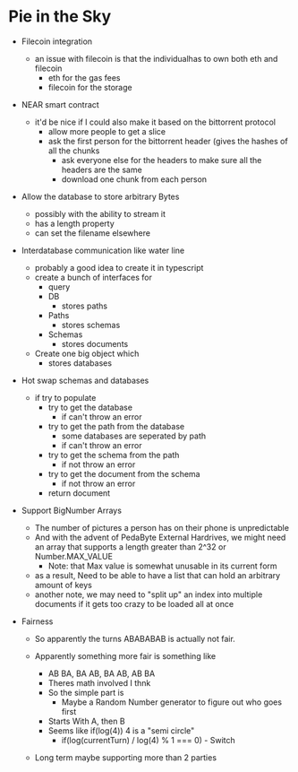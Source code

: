 # Pie in the Sky

- Filecoin integration
  - an issue with filecoin is that the individualhas to own both eth and filecoin
    - eth for the gas fees
    - filecoin for the storage
- NEAR smart contract
  - it'd be nice if I could also make it based on the bittorrent protocol
    - allow more people to get a slice
    - ask the first person for the bittorrent header (gives the hashes of all the chunks
      - ask everyone else for the headers to make sure all the headers are the same
      - download one chunk from each person


- Allow the database to store arbitrary Bytes
  - possibly with the ability to stream it
  - has a length property
  - can set the filename elsewhere

- Interdatabase communication like water line
  - probably a good idea to create it in typescript
  - create a bunch of interfaces for
    - query
    - DB
      - stores paths
    - Paths
      - stores schemas
    - Schemas
      - stores documents
  - Create one big object which
    - stores databases

- Hot swap schemas and databases
  - if try to populate
    - try to get the database
      - if can't throw an error
    - try to get the path from the database
      - some databases are seperated by path
      - if can't throw an error
    - try to get the schema from the path
      - if not throw an error
    - try to get the document from the schema
      - if not throw an error
    - return document

- Support BigNumber Arrays
  - The number of pictures a person has on their phone is unpredictable
  - And with the advent of PedaByte External Hardrives, we might need an array that supports a length greater than 2^32 or Number.MAX_VALUE
    - Note: that Max value is somewhat unusable in its current form
  - as a result, Need to be able to have a list that can hold an arbitrary amount of keys
  - another note, we may need to "split up" an index into multiple documents if it gets too crazy to be loaded all at once

- Fairness
  - So apparently the turns ABABABAB is actually not fair.
  - Apparently something more fair is something like
    - AB BA, BA AB, BA AB, AB BA
    - Theres math involved I thnk
    - So the simple part is
      - Maybe a Random Number generator to figure out who goes first
    - Starts With A, then B
    - Seems like if(log(4)) 4 is a "semi circle"
      - if(log(currentTurn) / log(4) % 1 === 0) - Switch

  - Long term maybe supporting more than 2 parties

